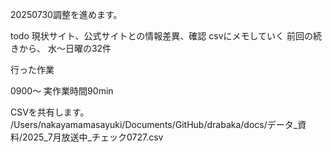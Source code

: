 20250730調整を進めます。

todo
現状サイト、公式サイトとの情報差異、確認
csvにメモしていく
前回の続きから、
水〜日曜の32件

行った作業



0900〜
実作業時間90min


CSVを共有します。
/Users/nakayamamasayuki/Documents/GitHub/drabaka/docs/データ_資料/2025_7月放送中_チェック0727.csv
